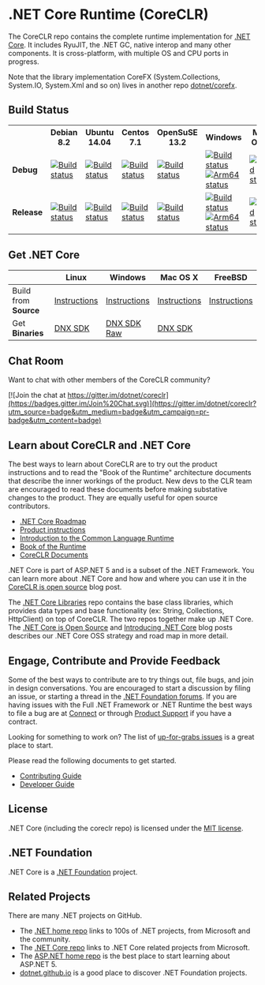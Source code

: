 .NET Core Runtime (CoreCLR)
===========================

The CoreCLR repo contains the complete runtime implementation for [.NET Core](http://github.com/dotnet/core). It includes RyuJIT, the .NET GC, native interop and many other components. It is cross-platform, with multiple OS and CPU ports in progress.

Note that the library implementation CoreFX (System.Collections, System.IO, System.Xml and so on) lives in another repo [dotnet/corefx](https://github.com/dotnet/corefx).

Build Status
------------

<table>
  <tr>
    <th width="9%" />
    <th width="13%">Debian 8.2</th> 
    <th width="13%">Ubuntu 14.04</th>
    <th width="13%">Centos 7.1</th>
    <th width="13%">OpenSuSE 13.2</th>
    <th width="13%">Windows</th>
    <th width="13%">Mac OS X</th>
    <th width="13%">FreeBSD</th>
  </tr>
  <tr>
    <td><b>Debug</b></td>
    <td>
      <a href="http://dotnet-ci.cloudapp.net/job/dotnet_coreclr/job/debug_debian8.2">
        <img src="http://dotnet-ci.cloudapp.net/job/dotnet_coreclr/job/debug_debian8.2/badge/icon" alt="Build status" />
      </a>
    </td>
    <td>
      <a href="http://dotnet-ci.cloudapp.net/job/dotnet_coreclr/job/debug_ubuntu">
        <img src="http://dotnet-ci.cloudapp.net/job/dotnet_coreclr/job/debug_ubuntu/badge/icon" alt="Build status" />
      </a>
    </td>
    <td>
      <a href="http://dotnet-ci.cloudapp.net/job/dotnet_coreclr/job/debug_centos7.1">
        <img src="http://dotnet-ci.cloudapp.net/job/dotnet_coreclr/job/debug_centos7.1/badge/icon" alt="Build status" />
      </a>
    </td>
    <td>
      <a href="http://dotnet-ci.cloudapp.net/job/dotnet_coreclr/job/debug_opensuse13.2">
        <img src="http://dotnet-ci.cloudapp.net/job/dotnet_coreclr/job/debug_opensuse13.2/badge/icon" alt="Build status" />
      </a>
    </td>
    <td>
      <a href="http://dotnet-ci.cloudapp.net/job/dotnet_coreclr/job/debug_windows_nt">
        <img src="http://dotnet-ci.cloudapp.net/job/dotnet_coreclr/job/debug_windows_nt/badge/icon" alt="Build status" />
      </a>
      <br />
      <a href="http://dotnet-ci.cloudapp.net/job/dotnet_coreclr/job/arm64_cross_debug_windows_nt">
        <img src="https://img.shields.io/jenkins/s/http/dotnet-ci.cloudapp.net/job/dotnet_coreclr/arm64_cross_debug_windows_nt.svg?label=arm64" alt="Arm64 status" />
      </a>
    </td>
    <td>
      <a href="http://dotnet-ci.cloudapp.net/job/dotnet_coreclr/job/debug_osx">
        <img src="http://dotnet-ci.cloudapp.net/job/dotnet_coreclr/job/debug_osx/badge/icon" alt="Build status" />
      </a>
    </td>
    <td>
      <a href="http://dotnet-ci.cloudapp.net/job/dotnet_coreclr/job/debug_freebsd">
        <img src="http://dotnet-ci.cloudapp.net/job/dotnet_coreclr/job/debug_freebsd/badge/icon" alt="Build status" />
      </a>
    </td>
  </tr>
  <tr>
    <td><b>Release</b></td>
    <td>
      <a href="http://dotnet-ci.cloudapp.net/job/dotnet_coreclr/job/release_debian8.2">
        <img src="http://dotnet-ci.cloudapp.net/job/dotnet_coreclr/job/release_debian8.2/badge/icon" alt="Build status" />
      </a>
    </td>
    <td>
      <a href="http://dotnet-ci.cloudapp.net/job/dotnet_coreclr/job/release_ubuntu">
        <img src="http://dotnet-ci.cloudapp.net/job/dotnet_coreclr/job/release_ubuntu/badge/icon" alt="Build status" />
      </a>
    </td>
    <td>
      <a href="http://dotnet-ci.cloudapp.net/job/dotnet_coreclr/job/release_centos7.1">
        <img src="http://dotnet-ci.cloudapp.net/job/dotnet_coreclr/job/release_centos7.1/badge/icon" alt="Build status" />
      </a>
    </td>
    <td>
      <a href="http://dotnet-ci.cloudapp.net/job/dotnet_coreclr/job/release_opensuse13.2">
        <img src="http://dotnet-ci.cloudapp.net/job/dotnet_coreclr/job/release_opensuse13.2/badge/icon" alt="Build status" />
      </a>
    </td>
    <td>
      <a href="http://dotnet-ci.cloudapp.net/job/dotnet_coreclr/job/release_windows_nt">
        <img src="http://dotnet-ci.cloudapp.net/job/dotnet_coreclr/job/release_windows_nt/badge/icon" alt="Build status" />
      </a>
      <br />
      <a href="http://dotnet-ci.cloudapp.net/job/dotnet_coreclr/job/arm64_cross_release_windows_nt">
        <img src="https://img.shields.io/jenkins/s/http/dotnet-ci.cloudapp.net/job/dotnet_coreclr/arm64_cross_release_windows_nt.svg?label=arm64" alt="Arm64 status" />
      </a>
    </td>
    <td>
      <a href="http://dotnet-ci.cloudapp.net/job/dotnet_coreclr/job/release_osx">
        <img src="http://dotnet-ci.cloudapp.net/job/dotnet_coreclr/job/release_osx/badge/icon" alt="Build status" />
      </a>
    </td>
    <td>
      <a href="http://dotnet-ci.cloudapp.net/job/dotnet_coreclr/job/release_freebsd">
        <img src="http://dotnet-ci.cloudapp.net/job/dotnet_coreclr/job/release_freebsd/badge/icon" alt="Build status" />
      </a>
    </td>
   </tr>
</table>

Get .NET Core
-------------

|                     |Linux   |Windows |Mac OS X |FreeBSD  |
|---------------------|--------|--------|---------|---------|
|Build from **Source**| [Instructions](Documentation/building/linux-instructions.md) | [Instructions](Documentation/building/windows-instructions.md) | [Instructions](Documentation/building/osx-instructions.md) | [Instructions](Documentation/building/freebsd-instructions.md) |
|Get **Binaries**     | [DNX SDK](Documentation/install/get-dotnetcore-dnx-linux.md)|[DNX SDK](Documentation/install/get-dotnetcore-dnx-windows.md) <br> [Raw](Documentation/install/get-dotnetcore-windows.md)|[DNX SDK](Documentation/install/get-dotnetcore-dnx-osx.md)||

Chat Room
---------

Want to chat with other members of the CoreCLR community?

[![Join the chat at https://gitter.im/dotnet/coreclr](https://badges.gitter.im/Join%20Chat.svg)](https://gitter.im/dotnet/coreclr?utm_source=badge&utm_medium=badge&utm_campaign=pr-badge&utm_content=badge)

Learn about CoreCLR and .NET Core
---------------------------------

The best ways to learn about CoreCLR are to try out the product instructions and to read the "Book of the Runtime" architecture documents that describe the inner workings of the product. New devs to the CLR team are encouraged to read these documents before making substative changes to the product. They are equally useful for open source contributors.

- [.NET Core Roadmap](https://github.com/dotnet/core/blob/master/roadmap.md)
- [Product instructions](Documentation/README.md)
- [Introduction to the Common Language Runtime](Documentation/botr/intro-to-clr.md)
- [Book of the Runtime](Documentation/README.md#book-of-the-runtime)
- [CoreCLR Documents](Documentation)

.NET Core is part of ASP.NET 5 and is a subset of the .NET Framework. You can learn more about .NET Core and how and where you can use it in the [CoreCLR is open source][coreclr blog post] blog post.

The [.NET Core Libraries][corefx] repo contains the base class libraries, which provides data types and base functionality (ex: String, Collections, HttpClient) on top of CoreCLR. The two repos together make up .NET Core. The [.NET Core is Open Source][.NET Core oss] and [Introducing .NET Core][Introducing .NET Core] blog posts describes our .NET Core OSS strategy and road map in more detail.

Engage, Contribute and Provide Feedback
---------------------------------------

Some of the best ways to contribute are to try things out, file bugs, and join in design conversations. You are encouraged to start a discussion by filing an issue, or starting a thread in the [.NET Foundation forums](http://forums.dotnetfoundation.org/). If you are having issues with the Full .NET Framework or .NET Runtime the best ways to file a bug are at [Connect](http://connect.microsoft.com/VisualStudio) or through [Product Support](https://support.microsoft.com/en-us/contactus?ws=support) if you have a contract.

Looking for something to work on? The list of [up-for-grabs issues](https://github.com/dotnet/coreclr/issues?q=is%3Aopen+is%3Aissue+label%3Aup-for-grabs) is a great place to start.

Please read the following documents to get started.

* [Contributing Guide](Documentation/project-docs/contributing.md)
* [Developer Guide](Documentation/project-docs/developer-guide.md)

License
-------

.NET Core (including the coreclr repo) is licensed under the [MIT license](LICENSE.TXT).

.NET Foundation
---------------

.NET Core is a [.NET Foundation](http://www.dotnetfoundation.org/projects) project.

Related Projects
----------------

There are many .NET projects on GitHub.

- The
[.NET home repo](https://github.com/Microsoft/dotnet) links to 100s of .NET projects, from Microsoft and the community.
- The [.NET Core repo](https://github.com/dotnet/core) links to .NET Core related projects from Microsoft.
- The [ASP.NET home repo](https://github.com/aspnet/home) is the best place to start learning about ASP.NET 5.
- [dotnet.github.io](http://dotnet.github.io) is a good place to discover .NET Foundation projects.

[.NET Core oss]: http://blogs.msdn.com/b/dotnet/archive/2014/11/12/net-core-is-open-source.aspx
[Introducing .NET Core]: http://blogs.msdn.com/b/dotnet/archive/2014/12/04/introducing-net-core.aspx
[coreclr blog post]: http://blogs.msdn.com/b/dotnet/archive/2015/02/03/coreclr-is-now-open-source.aspx
[corefx]: http://github.com/dotnet/corefx
[coreclr]: http://github.com/dotnet/coreclr
